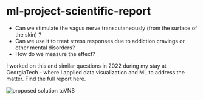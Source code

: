# ml-project-scientific-report
- Can we stimulate the vagus nerve transcutaneously (from the surface of the skin) ?
- Can we use it to treat stress responses due to addiction cravings or other mental disorders?
- How do we measure the effect?

I worked on this and similar questions in 2022 during my stay at GeorgiaTech - where I applied data visualization and ML to address the matter.
Find the full report here.

![proposed solution tcVNS](https://github.com/user-attachments/assets/9472aefb-d6d2-4931-abcf-d5af85aead08)
